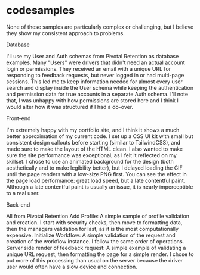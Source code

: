# codesamples
None of these samples are particularly complex or challenging, but I believe they show my consistent approach to problems.

Database

I'll use my User and Auth schemas from Pivotal Retention as database examples. Many "Users" were drivers that didn't need an actual account login or permissions. They received an email with a unique URL for responding to feedback requests, but never logged in or had multi-page sessions. This led me to keep information needed for almost every user search and display inside the User schema while keeping the authentication and permission data for true accounts in a separate Auth schema. I'll note that, I was unhappy with how permissions are stored here and I think I would alter how it was structured if I had a do-over.

Front-end

I'm extremely happy with my portfolio site, and I think it shows a much better approximation of my current code. I set up a CSS UI kit with small but consistent design callouts before starting (similar to TailwindCSS), and made sure to make the layout of the HTML clean. I also wanted to make sure the site performance was exceptional, as I felt it reflected on my skillset. I chose to use an animated background for the design (both aesthetically and to make legibility better), but I delayed loading the GIF until the page renders with a low-size PNG first. You can see the effect in the page load performance: great load speed, but a late contentful paint. Although a late contentful paint is usually an issue, it is nearly imperceptible to a real user.

Back-end

All from Pivotal Retention
Add Profile: A simple sample of profile validation and creation. I start with security checks, then move to formatting data, then the managers validation for last, as it is the most computationally expensive.
Initialize Workflow: A simple validation of the request and creation of the workflow instance. I follow the same order of operations.
Server side render of feedback request: A simple example of validating a unique URL request, then formatting the page for a simple render. I chose to put more of this processing than usual on the server because the driver user would often have a slow device and connection.
